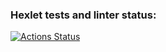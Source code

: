 ### Hexlet tests and linter status:
[![Actions Status](https://github.com/uraevadaria/layout-designer-project-56/actions/workflows/hexlet-check.yml/badge.svg)](https://github.com/uraevadaria/layout-designer-project-56/actions)
